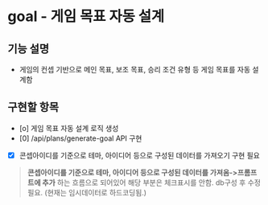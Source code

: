 # goal - 게임 목표 자동 설계

## 기능 설명
- 게임의 컨셉 기반으로 메인 목표, 보조 목표, 승리 조건 유형 등 게임 목표를 자동 설계함

## 구현할 항목
- [o] 게임 목표 자동 설계 로직 생성
- [0] /api/plans/generate-goal API 구현
- [x] 콘셉아이디를 기준으로 테마, 아이디어 등으로 구성된 데이터를 가져오기 구현 필요
>**콘셉아이디를 기준으로 테마, 아이디어 등으로 구성된 데이터를 가져옴->프롬프트에 추가** 하는 흐름으로 되어있어 해당 부분은 체크표시를 안함. db구성 후 수정필요. (현재는 임시데이터로 하드코딩됨.)